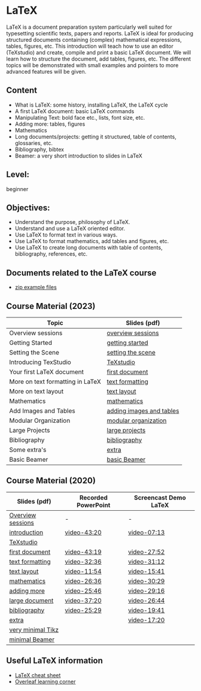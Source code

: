 # LaTeX

LaTeX is a document preparation system  particularly well suited for
typesetting scientific texts, papers and reports.  LaTeX is ideal for
producing structured documents containing
(complex) mathematical expressions, tables, figures, etc.
This introduction will teach how to use an editor (TeXstudio) and
create, compile and print a basic LaTeX document.
We will learn how to structure the document, add tables, figures, etc.
The different topics will be demonstrated with small examples and
pointers to more advanced features will be given. 

## Content
* What is LaTeX: some history, installing LaTeX, the LaTeX cycle
* A first LaTeX document: basic LaTeX commands
* Manipulating Text: bold face etc., lists, font size, etc.
* Adding more: tables, figures
* Mathematics
* Long documents/projects: getting it structured, table of contents, glossaries, etc. 
* Bibliography, bibtex
* Beamer: a very short introduction to slides in LaTeX

## Level: 
beginner

## Objectives:
* Understand the purpose, philosophy of LaTeX.
* Understand and use a LaTeX oriented editor.
* Use LaTeX to format text in various ways.
* Use LaTeX to format mathematics, add tables and figures, etc.
* Use LaTeX to create long documents with table of contents,
bibliography, references, etc.


## Documents related to the LaTeX course
* [zip example files](https://github.com/franklbvp/latex_intro/blob/main/docs/LatexDev.zip)

## Course Material (2023)

|Topic  | Slides (pdf) |
|------------ | -------------------- | 
| Overview sessions | [overview sessions](https://github.com/franklbvp/latex_intro/blob/main/docs/last/s00-LaTeX-CourseOverview.pdf)|
| Getting Started  | [getting started](https://github.com/franklbvp/latex_intro/blob/main/docs/last/s11-LaTeX-gettingStarted.pdf) |
| Setting the Scene | [setting the scene](https://github.com/franklbvp/latex_intro/blob/main/docs/last/s12-LaTeX-settingTheScene.pdf) |
| Introducing TexStudio | [TeXstudio](https://github.com/franklbvp/latex_intro/blob/main/docs/last/s13-LaTeX-texstudio.pdf) | 
| Your first LaTeX document |[first document](https://github.com/franklbvp/latex_intro/blob/main/docs/last/s14-LaTeX-firstDocument.pdf) | 
| More on text formatting in LaTeX | [text formatting](https://github.com/franklbvp/latex_intro/blob/main/docs/last/s15-LaTeX-textFormatting.pdf) | 
| More on text layout | [text layout](https://github.com/franklbvp/latex_intro/blob/main/docs/last/s16-LaTeX-textLayout.pdf) | 
| Mathematics | [mathematics](https://github.com/franklbvp/latex_intro/blob/main/docs/last/s21-LaTeX-mathematics.pdf) | 
| Add Images and Tables | [adding images and tables](https://github.com/franklbvp/latex_intro/blob/main/docs/last/s22-LaTeX-addingImagesTables.pdf) |
| Modular Organization | [modular organization](https://github.com/franklbvp/latex_intro/blob/main/docs/last/s23-LaTeX-modularOrganization.pdf) | 
| Large Projects | [large projects](https://github.com/franklbvp/latex_intro/blob/main/docs/last/s24-LaTeX-largeProjects.pdf) |
| Bibliography | [bibliography](https://github.com/franklbvp/latex_intro/blob/main/docs/last/s25-LaTeX-biblography.pdf) |
| Some extra's | [extra](https://github.com/franklbvp/latex_intro/blob/main/docs/last/s26-LaTeX-extra.pdf) | 
| Basic Beamer | [basic Beamer](https://github.com/franklbvp/latex_intro/blob/main/docs/last/s31-LaTeX-basics-beamer.pdf) | 

## Course Material (2020)

|Slides  (pdf) | Recorded PowerPoint | Screencast Demo LaTeX |
|------------ | -------------------- | -----------------------|
| [Overview sessions](https://github.com/franklbvp/latex_intro/blob/main/docs/s00-LaTeX-CourseOverview.pdf)| - | - |
|[introduction](https://github.com/franklbvp/latex_intro/blob/main/docs/s11-LaTeX-introduction.pdf) | [video-43:20](https://kuleuven.mediaspace.kaltura.com/media/s11-LaTeX-2020-introduction-nar/1_zsakbup2) | [video-07:13](https://kuleuven.mediaspace.kaltura.com/media/latex_intro_help/1_p5ao2q2p) |
|[TeXstudio](https://github.com/franklbvp/latex_intro/blob/main/docs/s1b-LaTeX-texstudio.pdf) | []() | []() |
|[first document](https://github.com/franklbvp/latex_intro/blob/main/docs/s12-LaTeX-firstDocument.pdf) | [video-43:19](https://kuleuven.mediaspace.kaltura.com/media/s12-LaTeX-2020-firstDocument-nar/1_ys7mif76) | [video-27:52](https://kuleuven.mediaspace.kaltura.com/media/latex_first_document/1_gr1gwk50) |
|[text formatting](https://github.com/franklbvp/latex_intro/blob/main/docs/s13-LaTeX-textFormatting.pdf) | [video-32:36](https://kuleuven.mediaspace.kaltura.com/media/s13-LaTeX-2020-textFormatting-nar/1_faw8i39v) | [video-31:12](https://kuleuven.mediaspace.kaltura.com/media/latex_text_manipulation/1_70oo9rn9) |
|[text layout](https://github.com/franklbvp/latex_intro/blob/main/docs/s14-LaTeX-textLayout.pdf) | [video-11:54](https://kuleuven.mediaspace.kaltura.com/media/s14-LaTeX-2020-textLayout-nar/1_0cddlnso) | [video-15:41](https://kuleuven.mediaspace.kaltura.com/media/latex_text_layout/1_721xp8yq) |
|[mathematics](https://github.com/franklbvp/latex_intro/blob/main/docs/s21-LaTeX-mathematics.pdf) | [video-26:36](https://kuleuven.mediaspace.kaltura.com/media/s21-LaTeX-2020-mathematics-nar/1_010bjizv) | [video-30:29](https://kuleuven.mediaspace.kaltura.com/media/latex_mathematics/1_liph3ws4) |
|[adding more](https://github.com/franklbvp/latex_intro/blob/main/docs/s22-LaTeX-addingMore.pdf) | [video-25:46](https://kuleuven.mediaspace.kaltura.com/media/s22-LaTeX-2020-addingMore-nar/1_zpi95499) | [video-29:16](https://kuleuven.mediaspace.kaltura.com/media/latex_include_more/1_mg8qvg5d) |
|[large document](https://github.com/franklbvp/latex_intro/blob/main/docs/s23-LaTeX-largeDocuments.pdf) | [video-37:20](https://kuleuven.mediaspace.kaltura.com/media/s23-LaTeX-2020-largeDocuments-nar/1_5loto9cs) | [video-26:44](https://kuleuven.mediaspace.kaltura.com/media/latex_large_document/1_v6ztutck) |
|[bibliography](https://github.com/franklbvp/latex_intro/blob/main/docs/s24-LaTeX-biblography.pdf) | [video-25:29](https://kuleuven.mediaspace.kaltura.com/media/s24-LaTeX-2020-biblography-nar/1_c0morv12) | [video-19:41](https://kuleuven.mediaspace.kaltura.com/media/latex_bibliography/1_81bl89g6) |
|[extra](https://github.com/franklbvp/latex_intro/blob/main/docs/s25-LaTeX-extra.pdf) | []() | [video-17:20](https://kuleuven.mediaspace.kaltura.com/media/latex_extra/1_n9inj0lk) |
|[very minimal Tikz](https://github.com/franklbvp/latex_intro/blob/main/docs/s34-LaTeX-graphics-tikz.pdf) | []() | []() |
|[minimal Beamer](https://github.com/franklbvp/latex_intro/blob/main/docs/s35-LaTeX-basics-beamer.pdf) | []() | []() |


## Useful LaTeX information
* [LaTeX cheat sheet](https://wch.github.io/latexsheet/latexsheet-a4.pdf)
* [Overleaf learning corner](https://www.overleaf.com/learn)

<!--
[comment]: # [bibliography](bibliography.md)
-->
